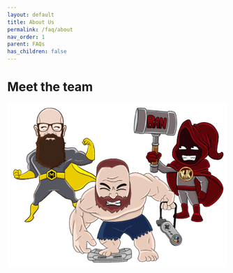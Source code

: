 ```yaml
---
layout: default
title: About Us
permalink: /faq/about
nav_order: 1
parent: FAQs
has_children: false
---
```


# Meet the team
![](assets/images/team_muos.png)
